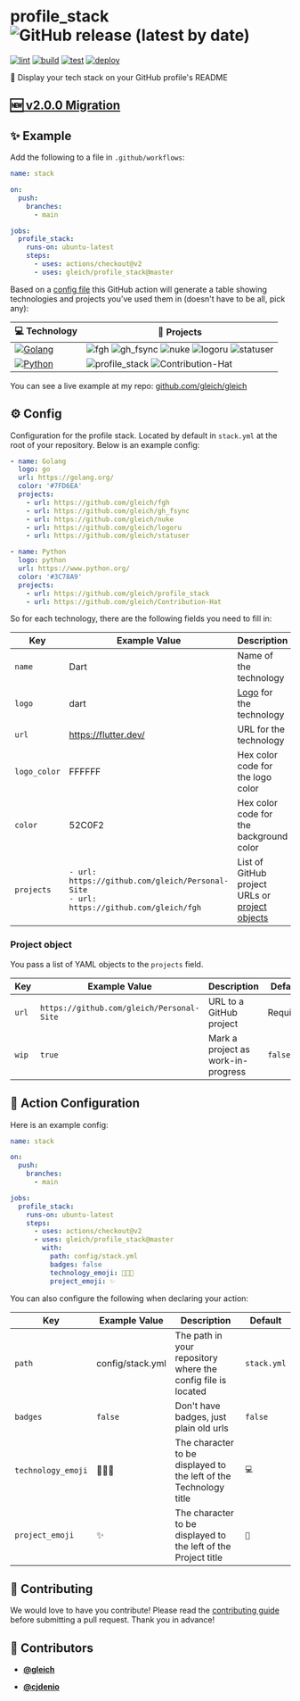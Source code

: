 <!-- DO NOT REMOVE - contributor_list:data:start:["gleich", "cjdenio"]:end -->

# profile_stack ![GitHub release (latest by date)](https://img.shields.io/github/v/release/gleich/profile_stack)

[![lint](https://github.com/gleich/profile_stack/actions/workflows/lint.yml/badge.svg)](https://github.com/gleich/profile_stack/actions/workflows/lint.yml)
[![build](https://github.com/gleich/profile_stack/actions/workflows/build.yml/badge.svg)](https://github.com/gleich/profile_stack/actions/workflows/build.yml)
[![test](https://github.com/gleich/profile_stack/actions/workflows/test.yml/badge.svg)](https://github.com/gleich/profile_stack/actions/workflows/test.yml)
[![deploy](https://github.com/gleich/profile_stack/actions/workflows/deploy.yml/badge.svg)](https://github.com/gleich/profile_stack/actions/workflows/deploy.yml)

🚀 Display your tech stack on your GitHub profile's README

## [🆕 v2.0.0 Migration](./MIGRATION.md)

## ✨ Example

Add the following to a file in `.github/workflows`:

```yml
name: stack

on:
  push:
    branches:
      - main

jobs:
  profile_stack:
    runs-on: ubuntu-latest
    steps:
      - uses: actions/checkout@v2
      - uses: gleich/profile_stack@master
```

Based on a [config file](#️-config) this GitHub action will generate a table showing technologies and projects you've used them in (doesn't have to be all, pick any):

| 💻 **Technology**                                                                                                                      | 🚀 **Projects**                                                                                                                                                                                                                                                                                                                                                                                                                                                                                                                                                                                                                                     |
| -------------------------------------------------------------------------------------------------------------------------------------- | --------------------------------------------------------------------------------------------------------------------------------------------------------------------------------------------------------------------------------------------------------------------------------------------------------------------------------------------------------------------------------------------------------------------------------------------------------------------------------------------------------------------------------------------------------------------------------------------------------------------------------------------------- |
| [![Golang](https://img.shields.io/static/v1?label=&message=Golang&color=7FD6EA&logo=go&logoColor=FFFFFF)](https://golang.org/)         | ![fgh](https://img.shields.io/static/v1?label=&message=fgh&color=000605&logo=github&logoColor=FFFFFF&labelColor=000605) ![gh_fsync](https://img.shields.io/static/v1?label=&message=gh_fsync&color=000605&logo=github&logoColor=FFFFFF&labelColor=000605) ![nuke](https://img.shields.io/static/v1?label=&message=nuke&color=000605&logo=github&logoColor=FFFFFF&labelColor=000605) ![logoru](https://img.shields.io/static/v1?label=&message=logoru&color=000605&logo=github&logoColor=FFFFFF&labelColor=000605) ![statuser](https://img.shields.io/static/v1?label=&message=statuser&color=000605&logo=github&logoColor=FFFFFF&labelColor=000605) |
| [![Python](https://img.shields.io/static/v1?label=&message=Python&color=3C78A9&logo=python&logoColor=FFFFFF)](https://www.python.org/) | ![profile_stack](https://img.shields.io/static/v1?label=&message=profile_stack&color=000605&logo=github&logoColor=FFFFFF&labelColor=000605) ![Contribution-Hat](https://img.shields.io/static/v1?label=&message=Contribution-Hat&color=000605&logo=github&logoColor=FFFFFF&labelColor=000605)                                                                                                                                                                                                                                                                                                                                                       |

You can see a live example at my repo: [github.com/gleich/gleich](https://github.com/gleich/gleich)

## ⚙️ Config

Configuration for the profile stack. Located by default in `stack.yml` at the root of your repository. Below is an example config:

```yml
- name: Golang
  logo: go
  url: https://golang.org/
  color: '#7FD6EA'
  projects:
    - url: https://github.com/gleich/fgh
    - url: https://github.com/gleich/gh_fsync
    - url: https://github.com/gleich/nuke
    - url: https://github.com/gleich/logoru
    - url: https://github.com/gleich/statuser

- name: Python
  logo: python
  url: https://www.python.org/
  color: '#3C78A9'
  projects:
    - url: https://github.com/gleich/profile_stack
    - url: https://github.com/gleich/Contribution-Hat
```

So for each technology, there are the following fields you need to fill in:

| **Key**      | **Example Value**                                                                                       | **Description**                                                   | **Default** |
| ------------ | ------------------------------------------------------------------------------------------------------- | ----------------------------------------------------------------- | ----------- |
| `name`       | Dart                                                                                                    | Name of the technology                                            | Required    |
| `logo`       | dart                                                                                                    | [Logo](https://simpleicons.org/) for the technology               | Required    |
| `url`        | https://flutter.dev/                                                                                    | URL for the technology                                            | Required    |
| `logo_color` | FFFFFF                                                                                                  | Hex color code for the logo color                                 | `#FFFFFF`   |
| `color`      | 52C0F2                                                                                                  | Hex color code for the background color                           | Required    |
| `projects`   | `- url: https://github.com/gleich/Personal-Site` </br> `- url: https://github.com/gleich/fgh` | List of GitHub project URLs or [project objects](#project-object) | Required    |

### Project object

You pass a list of YAML objects to the `projects` field.

| **Key** | **Example Value**                              | **Description**                    | **Default** |
| ------- | ---------------------------------------------- | ---------------------------------- | ----------- |
| `url`   | `https://github.com/gleich/Personal-Site` | URL to a GitHub project            | Required    |
| `wip`   | `true`                                         | Mark a project as work-in-progress | `false`     |

## 🤖 Action Configuration

Here is an example config:

```yaml
name: stack

on:
  push:
    branches:
      - main

jobs:
  profile_stack:
    runs-on: ubuntu-latest
    steps:
      - uses: actions/checkout@v2
      - uses: gleich/profile_stack@master
        with:
          path: config/stack.yml
          badges: false
          technology_emoji: 👨🏻‍💻
          project_emoji: ✨
```

You can also configure the following when declaring your action:

| **Key**            | **Example Value** | **Description**                                                   | **Default** |
| ------------------ | ----------------- | ----------------------------------------------------------------- | ----------- |
| `path`             | config/stack.yml  | The path in your repository where the config file is located      | `stack.yml` |
| `badges`           | `false`           | Don't have badges, just plain old urls                            | `false`     |
| `technology_emoji` | 👨🏻‍💻                | The character to be displayed to the left of the Technology title | `💻`        |
| `project_emoji`    | ✨                | The character to be displayed to the left of the Project title    | `🚀`        |

## 🙌 Contributing

We would love to have you contribute! Please read the [contributing guide](CONTRIBUTING.md) before submitting a pull request. Thank you in advance!

<!-- prettier-ignore-start -->
<!-- DO NOT REMOVE - contributor_list:start -->
## 👥 Contributors


- **[@gleich](https://github.com/gleich)**

- **[@cjdenio](https://github.com/cjdenio)**

<!-- DO NOT REMOVE - contributor_list:end -->
<!-- prettier-ignore-end -->
